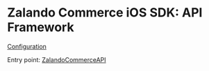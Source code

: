 # Zalando Commerce iOS SDK: API Framework

[Configuration](https://github.com/zalando-incubator/zalando-commerce-ios/wiki/Configuration)

Entry point: [ZalandoCommerceAPI](Structs/ZalandoCommerceAPI.html)
